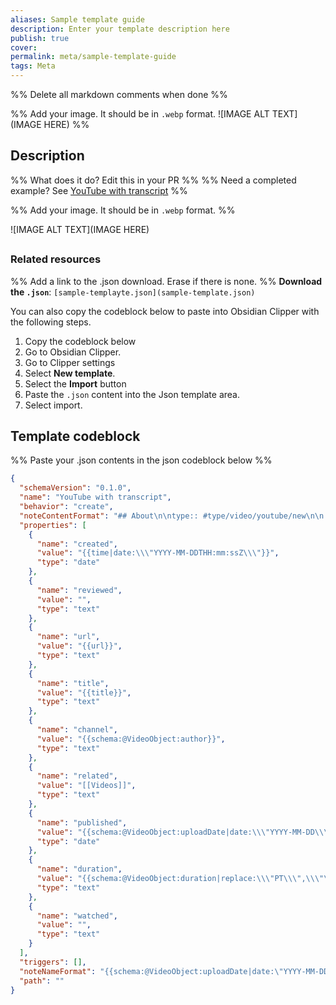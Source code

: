 ```yaml
---
aliases: Sample template guide
description: Enter your template description here
publish: true
cover:
permalink: meta/sample-template-guide
tags: Meta
---
```


%% Delete all markdown comments when done %%

%% Add your image. It should be in `.webp` format. ![IMAGE ALT TEXT](IMAGE HERE) %%

## Description

%% What does it do? Edit this in your PR %%
%% Need a completed example? See [YouTube with transcript](Template-guides/Youtube/YouTube-with-transcript.md) %%

%% Add your image. It should be in `.webp` format. %%

![IMAGE ALT TEXT](IMAGE HERE)


## 

### Related resources
%% Add a link to the .json download. Erase if there is none. %%
**Download the `.json`**: `[sample-templayte.json](sample-template.json)`

You can also copy the codeblock below to paste into Obsidian Clipper with the following steps.

1. Copy the codeblock below
2. Go to Obsidian Clipper.
3. Go to Clipper settings
4. Select **New template**.
5. Select the **Import** button
6. Paste the `.json` content into the Json template area.
7. Select import. 

## Template codeblock

%% Paste your .json contents in the json codeblock below %%
```json
{
  "schemaVersion": "0.1.0",
  "name": "YouTube with transcript",
  "behavior": "create",
  "noteContentFormat": "## About\n\ntype:: #type/video/youtube/new\n\n![{{title}}]({{url}})\n\n## Description\n\n{{schema:@VideoObject:description}}\n\n## Notes\n\nYT=\n\n\n## Transcript\n\n{{selectorHtml:.ytd-transcript-segment-list-renderer|replace:\"&nbsp;\":\" \"|join|markdown}}",
  "properties": [
    {
      "name": "created",
      "value": "{{time|date:\\\"YYYY-MM-DDTHH:mm:ssZ\\\"}}",
      "type": "date"
    },
    {
      "name": "reviewed",
      "value": "",
      "type": "text"
    },
    {
      "name": "url",
      "value": "{{url}}",
      "type": "text"
    },
    {
      "name": "title",
      "value": "{{title}}",
      "type": "text"
    },
    {
      "name": "channel",
      "value": "{{schema:@VideoObject:author}}",
      "type": "text"
    },
    {
      "name": "related",
      "value": "[[Videos]]",
      "type": "text"
    },
    {
      "name": "published",
      "value": "{{schema:@VideoObject:uploadDate|date:\\\"YYYY-MM-DD\\\"}}",
      "type": "date"
    },
    {
      "name": "duration",
      "value": "{{schema:@VideoObject:duration|replace:\\\"PT\\\",\\\"\\\",\\\"S\\\",\\\"\\\"}}",
      "type": "text"
    },
    {
      "name": "watched",
      "value": "",
      "type": "text"
    }
  ],
  "triggers": [],
  "noteNameFormat": "{{schema:@VideoObject:uploadDate|date:\"YYYY-MM-DD\"|safe_name}} VIDEO {{schema:@VideoObject:author|safe_name}} - {{title|safe_name}}",
  "path": ""
}
```
